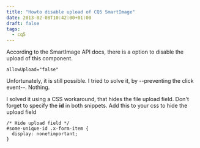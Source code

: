 ```yaml
---
title: "Howto disable upload of CQ5 SmartImage"
date: 2013-02-08T10:42:00+01:00
draft: false
tags: 
  - cq5
---
```


According to the SmartImage API docs, there is a option to disable the upload of this component. 
```
allowUpload="false"
```

Unfortunately, it is still possible. I tried to solve it, by --preventing the click event--. Nothing.   

I solved it using a CSS workaround, that hides the file upload field. Don't forget to specify the **id** in both snippets. 
Add this to your css to hide the upload field 
```
/* Hide upload field */ 
#some-unique-id .x-form-item {
  display: none!important; 
} 
```
